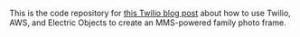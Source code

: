 This is the code repository for [this Twilio blog post](https://jed.github.io/twil-eo/intro.html) about how to use Twilio, AWS, and Electric Objects to create an MMS-powered family photo frame.
